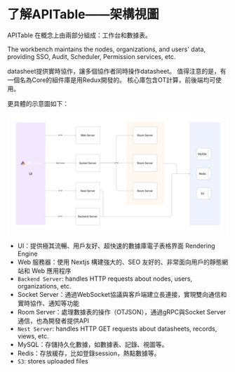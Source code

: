 # 了解APITable——架構視圖

APITable 在概念上由兩部分組成：工作台和數據表。

The workbench maintains the nodes, organizations, and users' data, providing SSO, Audit, Scheduler, Permission services, etc.

datasheet提供實時協作，讓多個協作者同時操作datasheet。 值得注意的是，有一個名為Core的組件庫是用Redux開發的。 核心庫包含OT計算，前後端均可使用。

更具體的示意圖如下：

![Architecture Overview](../static/architecture-overview.png)

- UI：提供極其流暢、用戶友好、超快速的數據庫電子表格界面 <canvas> Rendering Engine
- Web 服務器：使用 Nextjs 構建強大的、SEO 友好的、非常面向用戶的靜態網站和 Web 應用程序
- `Backend Server`: handles HTTP requests about nodes, users, organizations, etc.
- Socket Server：通過WebSocket協議與客戶端建立長連接，實現雙向通信和實時協作、通知等功能
- Room Server：處理數據表的操作（OTJSON），通過gRPC與Socket Server通信，也為開發者提供API
- `Nest Server`: handles HTTP GET requests about datasheets, records, views, etc.
- MySQL：存儲持久化數據，如數據表、記錄、視圖等。
- Redis：存放緩存，比如登錄session，熱點數據等。
- `S3`: stores uploaded files